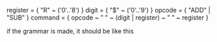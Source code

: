 register = { "R" ~ ('0'..'8') }
digit    = { "$" ~ ('0'..'9') }
opcode   = { "ADD" | "SUB" }
command  = { opcode ~ " " ~ (digit | register) ~ " " ~ register }

if the grammar is made, it should be like this
